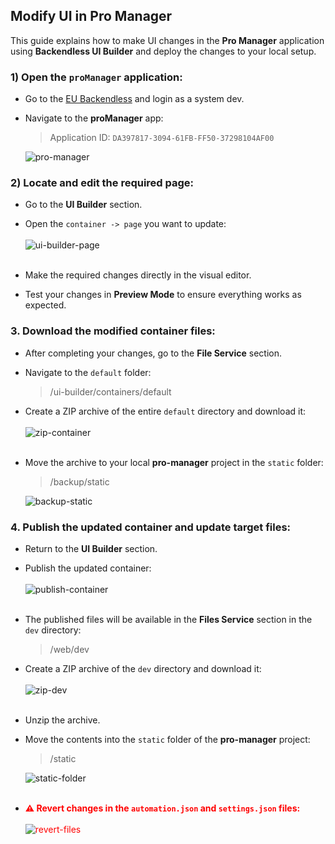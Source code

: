 ## Modify UI in Pro Manager

This guide explains how to make UI changes in the **Pro Manager** application using **Backendless UI Builder** and deploy the changes to your local setup.

###  1) Open the `proManager` application:

- Go to the [EU Backendless](https://eu-develop.backendless.com/) and login as a system dev.
- Navigate to the **proManager** app:
  > Application ID: `DA397817-3094-61FB-FF50-37298104AF00`

  ![pro-manager](assets/pro-manager.png) 

### 2) Locate and edit the required page:

- Go to the **UI Builder** section.
- Open the `container -> page` you want to update:
  <br><br> ![ui-builder-page](assets/ui-builder-page.png) <br><br>

- Make the required changes directly in the visual editor.
- Test your changes in **Preview Mode** to ensure everything works as expected.

###  3. Download the modified container files:

- After completing your changes, go to the **File Service** section.
- Navigate to the `default` folder:
  > /ui-builder/containers/default

- Create a ZIP archive of the entire `default` directory and download it:
  <br><br> ![zip-container](assets/zip-container.png) <br><br>

- Move the archive to your local **pro-manager** project in the `static` folder:
  > /backup/static

  ![backup-static](assets/backup-static.png)

###  4. Publish the updated container and update target files:

- Return to the **UI Builder** section.
- Publish the updated container:
  <br><br> ![publish-container](assets/publish-container.png) <br><br>
  
- The published files will be available in the **Files Service** section in the `dev` directory:
  > /web/dev

- Create a ZIP archive of the `dev` directory and download it:
  <br><br>![zip-dev](assets/zip-dev.png)<br><br>

- Unzip the archive.
- Move the contents into the `static` folder of the **pro-manager** project:
  > /static

  ![static-folder](assets/static-folder.png) <br><br>

- <span style="color:red">**⚠️ Revert changes in the `automation.json` and `settings.json` files:** 
  <br><br> ![revert-files](assets/revert-files.png) <br><br>

